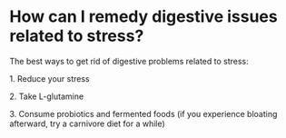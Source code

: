 # How can I remedy digestive issues related to stress?

The best ways to get rid of digestive problems related to stress:

1\. Reduce your stress

2\. Take L-glutamine

3\. Consume probiotics and fermented foods (if you experience bloating afterward, try a carnivore diet for a while)